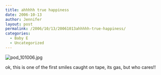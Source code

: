 ```yaml
---
title: ahhhhh true happiness
date: 2006-10-13
author: Jennifer
layout: post
permalink: /2006/10/13/20061013ahhhhh-true-happiness/
categories:
  - Baby E
  - Uncategorized
---
```

<img id="image27" alt="pod_101006.jpg" src="http://static.squarespace.com/static/50db6bb3e4b015296cd43789/50dfa5b1e4b0dc6320e0b5ea/50dfa5b1e4b0dc6320e0b601/1160751474000/?format=original" />

ok, this is one of the first smiles caught on tape, its gas, but who cares!!
